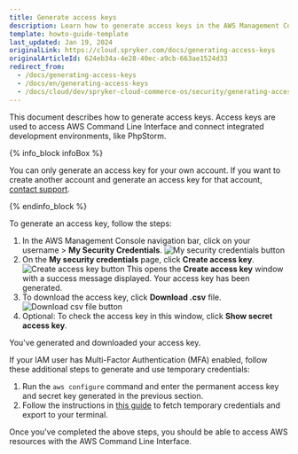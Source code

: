 ```yaml
---
title: Generate access keys
description: Learn how to generate access keys in the AWS Management Console for Spryker Cloud Commerce OS, enabling AWS CLI access and development environment integration.
template: howto-guide-template
last_updated: Jan 19, 2024
originalLink: https://cloud.spryker.com/docs/generating-access-keys
originalArticleId: 624eb34a-4e28-40ec-a9cb-663ae1524d33
redirect_from:
  - /docs/generating-access-keys
  - /docs/en/generating-access-keys
  - /docs/cloud/dev/spryker-cloud-commerce-os/security/generating-access-keys.html
---
```


This document describes how to generate access keys. Access keys are used to access AWS Command Line Interface and connect integrated development environments, like PhpStorm.

{% info_block infoBox %}

You can only generate an access key for your own account. If you want to create another account and generate an access key for that account, [contact support](https://spryker.force.com/support/s/).

{% endinfo_block %}

To generate an access key, follow the steps:

1. In the AWS Management Console navigation bar, click on your username > **My Security Credentials**.
![My security credentials button](https://spryker.s3.eu-central-1.amazonaws.com/cloud-docs/Spryker+Cloud/Security/Generating+access+keys/my-security-credentials-button.png)
2. On the **My security credentials** page, click **Create access key**.
![Create access key button](https://spryker.s3.eu-central-1.amazonaws.com/cloud-docs/Spryker+Cloud/Security/Generating+access+keys/create-access-key-button.png)
    This opens the **Create access key** window with a success message displayed. Your access key has been generated.
3. To download the access key, click **Download .csv** file.
![Download csv file button](https://spryker.s3.eu-central-1.amazonaws.com/cloud-docs/Spryker+Cloud/Security/Generating+access+keys/download-csv-button-file-button.png)
4. Optional: To check the access key in this window, click **Show secret access key**.

You've generated and downloaded your access key.

If your IAM user has Multi-Factor Authentication (MFA) enabled, follow these additional steps to generate and use temporary credentials:

1. Run the `aws configure` command and enter the permanent access key and secret key generated in the previous section.
2. Follow the instructions in [this guide](https://repost.aws/knowledge-center/authenticate-mfa-cli) to fetch temporary credentials and export to your terminal.

Once you've completed the above steps, you should be able to access AWS resources with the AWS Command Line Interface.
